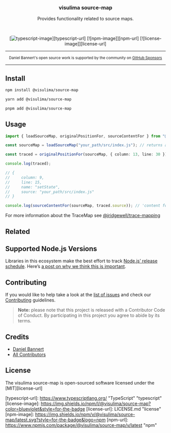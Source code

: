 <div align="center">
  <h3>visulima source-map</h3>
  <p>
  Provides functionality related to source maps.
  </p>
</div>

<br />

<div align="center">

[![typescript-image]][typescript-url] [![npm-image]][npm-url] [![license-image]][license-url]

</div>

---

<div align="center">
    <p>
        <sup>
            Daniel Bannert's open source work is supported by the community on <a href="https://github.com/sponsors/prisis">GitHub Sponsors</a>
        </sup>
    </p>
</div>

---

## Install

```sh
npm install @visulima/source-map
```

```sh
yarn add @visulima/source-map
```

```sh
pnpm add @visulima/source-map
```

## Usage

```ts
import { loadSourceMap, originalPositionFor, sourceContentFor } from "@visulima/source-map";

const sourceMap = loadSourceMap("your_path/src/index.js"); // returns a TraceMap

const traced = originalPositionFor(sourceMap, { column: 13, line: 30 });

console.log(traced);

// {
//     column: 9,
//     line: 15,
//     name: "setState",
//     source: "your_path/src/index.js"
// }

console.log(sourceContentFor(sourceMap, traced.source)); // 'content for your_path/src/index.js'
```

For more information about the TraceMap see [@jridgewell/trace-mapping](https://github.com/jridgewell/trace-mapping)

## Related

## Supported Node.js Versions

Libraries in this ecosystem make the best effort to track [Node.js’ release schedule](https://github.com/nodejs/release#release-schedule).
Here’s [a post on why we think this is important](https://medium.com/the-node-js-collection/maintainers-should-consider-following-node-js-release-schedule-ab08ed4de71a).

## Contributing

If you would like to help take a look at the [list of issues](https://github.com/visulima/visulima/issues) and check our [Contributing](.github/CONTRIBUTING.md) guidelines.

> **Note:** please note that this project is released with a Contributor Code of Conduct. By participating in this project you agree to abide by its terms.

## Credits

- [Daniel Bannert](https://github.com/prisis)
- [All Contributors](https://github.com/visulima/visulima/graphs/contributors)

## License

The visulima source-map is open-sourced software licensed under the [MIT][license-url]

[typescript-image]: https://img.shields.io/badge/Typescript-294E80.svg?style=for-the-badge&logo=typescript
[typescript-url]: https://www.typescriptlang.org/ "TypeScript" "typescript"
[license-image]: https://img.shields.io/npm/l/@visulima/source-map?color=blueviolet&style=for-the-badge
[license-url]: LICENSE.md "license"
[npm-image]: https://img.shields.io/npm/v/@visulima/source-map/latest.svg?style=for-the-badge&logo=npm
[npm-url]: https://www.npmjs.com/package/@visulima/source-map/v/latest "npm"
